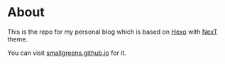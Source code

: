 # About

This is the repo for my personal blog which is based on [Hexo](https://hexo.io/) with [NexT](https://github.com/theme-next/hexo-theme-next) theme. 

You can visit [smallgreens.github.io](https://smallgreens.github.io) for it. 